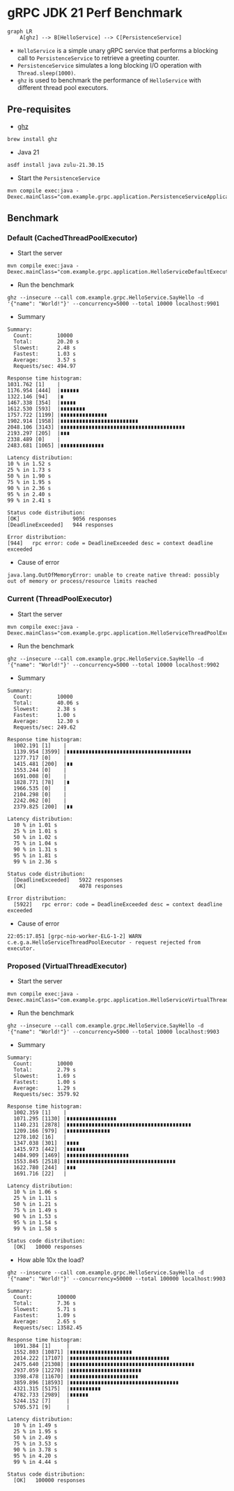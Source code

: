 # gRPC JDK 21 Perf Benchmark

```mermaid
graph LR
    A[ghz] --> B[HelloService] --> C[PersistenceService]
```

* `HelloService` is a simple unary gRPC service that performs a blocking call to `PersistenceService` to retrieve a
  greeting counter.
* `PersistenceService` simulates a long blocking I/O operation with `Thread.sleep(1000)`.
* `ghz` is used to benchmark the performance of `HelloService` with different thread pool executors.

## Pre-requisites

* [ghz](https://ghz.sh/docs/intro)

```shell
brew install ghz
```

* Java 21

```shell
asdf install java zulu-21.30.15
```

* Start the `PersistenceService`

```shell
mvn compile exec:java -Dexec.mainClass="com.example.grpc.application.PersistenceServiceApplication"
```

## Benchmark

### Default (CachedThreadPoolExecutor)

* Start the server

```shell
mvn compile exec:java -Dexec.mainClass="com.example.grpc.application.HelloServiceDefaultExecutor"
```

* Run the benchmark

```shell
ghz --insecure --call com.example.grpc.HelloService.SayHello -d '{"name": "World!"}' --concurrency=5000 --total 10000 localhost:9901
```

* Summary

```
Summary:
  Count:        10000
  Total:        20.20 s
  Slowest:      2.48 s
  Fastest:      1.03 s
  Average:      3.57 s
  Requests/sec: 494.97

Response time histogram:
1031.762 [1]    |
1176.954 [444]  |∎∎∎∎∎∎
1322.146 [94]   |∎
1467.338 [354]  |∎∎∎∎∎
1612.530 [593]  |∎∎∎∎∎∎∎∎
1757.722 [1199] |∎∎∎∎∎∎∎∎∎∎∎∎∎∎∎
1902.914 [1958] |∎∎∎∎∎∎∎∎∎∎∎∎∎∎∎∎∎∎∎∎∎∎∎∎∎
2048.106 [3143] |∎∎∎∎∎∎∎∎∎∎∎∎∎∎∎∎∎∎∎∎∎∎∎∎∎∎∎∎∎∎∎∎∎∎∎∎∎∎∎∎
2193.297 [205]  |∎∎∎
2338.489 [0]    |
2483.681 [1065] |∎∎∎∎∎∎∎∎∎∎∎∎∎∎

Latency distribution:
10 % in 1.52 s
25 % in 1.73 s
50 % in 1.90 s
75 % in 1.95 s
90 % in 2.36 s
95 % in 2.40 s
99 % in 2.41 s

Status code distribution:
[OK]                 9056 responses
[DeadlineExceeded]   944 responses

Error distribution:
[944]   rpc error: code = DeadlineExceeded desc = context deadline exceeded
```

* Cause of error

```
java.lang.OutOfMemoryError: unable to create native thread: possibly out of memory or process/resource limits reached
```

### Current (ThreadPoolExecutor)

* Start the server

```shell
mvn compile exec:java -Dexec.mainClass="com.example.grpc.application.HelloServiceThreadPoolExecutor"
```

* Run the benchmark

```shell
ghz --insecure --call com.example.grpc.HelloService.SayHello -d '{"name": "World!"}' --concurrency=5000 --total 10000 localhost:9902
```

* Summary

```
Summary:
  Count:        10000
  Total:        40.06 s
  Slowest:      2.38 s
  Fastest:      1.00 s
  Average:      12.30 s
  Requests/sec: 249.62

Response time histogram:
  1002.191 [1]    |
  1139.954 [3599] |∎∎∎∎∎∎∎∎∎∎∎∎∎∎∎∎∎∎∎∎∎∎∎∎∎∎∎∎∎∎∎∎∎∎∎∎∎∎∎∎
  1277.717 [0]    |
  1415.481 [200]  |∎∎
  1553.244 [0]    |
  1691.008 [0]    |
  1828.771 [78]   |∎
  1966.535 [0]    |
  2104.298 [0]    |
  2242.062 [0]    |
  2379.825 [200]  |∎∎

Latency distribution:
  10 % in 1.01 s
  25 % in 1.01 s
  50 % in 1.02 s
  75 % in 1.04 s
  90 % in 1.31 s
  95 % in 1.81 s
  99 % in 2.36 s

Status code distribution:
  [DeadlineExceeded]   5922 responses
  [OK]                 4078 responses

Error distribution:
  [5922]   rpc error: code = DeadlineExceeded desc = context deadline exceeded
```

* Cause of error

```
22:05:17.851 [grpc-nio-worker-ELG-1-2] WARN  c.e.g.a.HelloServiceThreadPoolExecutor - request rejected from executor.
```

### Proposed (VirtualThreadExecutor)

* Start the server

```shell
mvn compile exec:java -Dexec.mainClass="com.example.grpc.application.HelloServiceVirtualThreadExecutor"
```

* Run the benchmark

```shell
ghz --insecure --call com.example.grpc.HelloService.SayHello -d '{"name": "World!"}' --concurrency=5000 --total 10000 localhost:9903
```

* Summary

```
Summary:
  Count:        10000
  Total:        2.79 s
  Slowest:      1.69 s
  Fastest:      1.00 s
  Average:      1.29 s
  Requests/sec: 3579.92

Response time histogram:
  1002.359 [1]    |
  1071.295 [1130] |∎∎∎∎∎∎∎∎∎∎∎∎∎∎∎∎
  1140.231 [2878] |∎∎∎∎∎∎∎∎∎∎∎∎∎∎∎∎∎∎∎∎∎∎∎∎∎∎∎∎∎∎∎∎∎∎∎∎∎∎∎∎
  1209.166 [979]  |∎∎∎∎∎∎∎∎∎∎∎∎∎∎
  1278.102 [16]   |
  1347.038 [301]  |∎∎∎∎
  1415.973 [442]  |∎∎∎∎∎∎
  1484.909 [1469] |∎∎∎∎∎∎∎∎∎∎∎∎∎∎∎∎∎∎∎∎
  1553.845 [2518] |∎∎∎∎∎∎∎∎∎∎∎∎∎∎∎∎∎∎∎∎∎∎∎∎∎∎∎∎∎∎∎∎∎∎∎
  1622.780 [244]  |∎∎∎
  1691.716 [22]   |

Latency distribution:
  10 % in 1.06 s
  25 % in 1.11 s
  50 % in 1.21 s
  75 % in 1.49 s
  90 % in 1.53 s
  95 % in 1.54 s
  99 % in 1.58 s

Status code distribution:
  [OK]   10000 responses
```

* How able 10x the load?

```shell
ghz --insecure --call com.example.grpc.HelloService.SayHello -d '{"name": "World!"}' --concurrency=50000 --total 100000 localhost:9903
```

```
Summary:
  Count:        100000
  Total:        7.36 s
  Slowest:      5.71 s
  Fastest:      1.09 s
  Average:      2.65 s
  Requests/sec: 13582.45

Response time histogram:
  1091.384 [1]     |
  1552.803 [10871] |∎∎∎∎∎∎∎∎∎∎∎∎∎∎∎∎∎∎∎∎
  2014.222 [17107] |∎∎∎∎∎∎∎∎∎∎∎∎∎∎∎∎∎∎∎∎∎∎∎∎∎∎∎∎∎∎∎∎
  2475.640 [21308] |∎∎∎∎∎∎∎∎∎∎∎∎∎∎∎∎∎∎∎∎∎∎∎∎∎∎∎∎∎∎∎∎∎∎∎∎∎∎∎∎
  2937.059 [12270] |∎∎∎∎∎∎∎∎∎∎∎∎∎∎∎∎∎∎∎∎∎∎∎
  3398.478 [11670] |∎∎∎∎∎∎∎∎∎∎∎∎∎∎∎∎∎∎∎∎∎∎
  3859.896 [18593] |∎∎∎∎∎∎∎∎∎∎∎∎∎∎∎∎∎∎∎∎∎∎∎∎∎∎∎∎∎∎∎∎∎∎∎
  4321.315 [5175]  |∎∎∎∎∎∎∎∎∎∎
  4782.733 [2989]  |∎∎∎∎∎∎
  5244.152 [7]     |
  5705.571 [9]     |

Latency distribution:
  10 % in 1.49 s
  25 % in 1.95 s
  50 % in 2.49 s
  75 % in 3.53 s
  90 % in 3.78 s
  95 % in 4.20 s
  99 % in 4.44 s

Status code distribution:
  [OK]   100000 responses
```